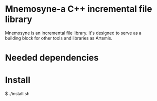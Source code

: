 Mnemosyne-a C++ incremental file library
========================================
 Mnemosyne is an incremental file library. It's designed to serve as a building block for other tools and libraries as Artemis.

Needed dependencies 
===================

Install
=======
  $ ./install.sh
  

